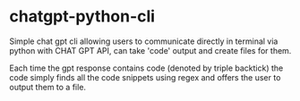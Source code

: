 # chatgpt-python-cli
Simple chat gpt cli allowing users to communicate directly in terminal via python with CHAT GPT API, 
can take 'code' output and create files for them.

Each time the gpt response contains code (denoted by triple backtick) the code simply finds all the code snippets
using regex and offers the user to output them to a file.
